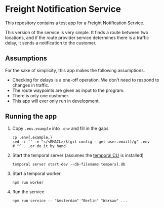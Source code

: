 # Freight Notification Service

This repository contains a test app for a Freight Notification Service.

This version of the service is very simple. It finds a route between two locations, and if the route provider service determines there is a traffic delay, it sends a notification to the customer.

## Assumptions

For the sake of simplicity, this app makes the following assumptions.

- Checking for delays is a one-off operation. We don't need to respond to changes in traffic.
- The route waypoints are given as input to the program.
- There is only one customer.
- This app will ever only run in development.

## Running the app

1. Copy `.env.example` into `.env` and fill in the gaps

   ```
   cp .env{.example,}
   sed -i '' -e "s/<EMAIL>/$(git config --get user.email)/g" .env
   # ^^ ...or do it by hand
   ```

2. Start the temporal server (assumes the [temporal CLI](https://docs.temporal.io/cli#install) is installed)

   ```
   temporal server start-dev --db-filename temporal.db
   ```

3. Start a temporal worker

   ```
   npm run worker
   ```

4. Run the service

   ```
   npm run service -- "Amsterdam" "Berlin" "Warsaw" ...
   ```
